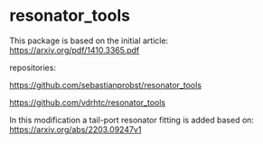 # resonator_tools

This package is based on the initial article: https://arxiv.org/pdf/1410.3365.pdf

repositories: 

https://github.com/sebastianprobst/resonator_tools

https://github.com/vdrhtc/resonator_tools

In this modification a tail-port resonator fitting is added based on: https://arxiv.org/abs/2203.09247v1 
